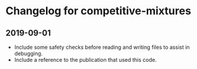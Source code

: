 # Changelog for competitive-mixtures

## 2019-09-01

* Include some safety checks before reading and writing files to assist in debugging.
* Include a reference to the publication that used this code.
